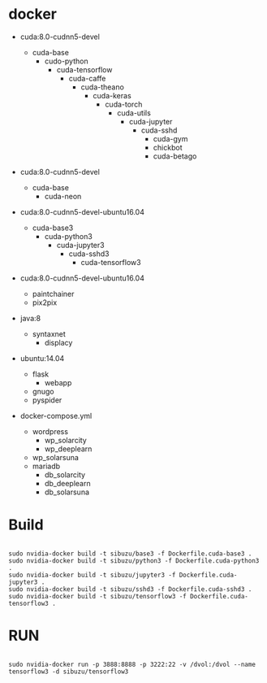 # docker

* cuda:8.0-cudnn5-devel
  * cuda-base
    * cudo-python
      * cuda-tensorflow
        * cuda-caffe
          * cuda-theano
            * cuda-keras  
              * cuda-torch
                * cuda-utils
                  * cuda-jupyter
                    * cuda-sshd
                      * cuda-gym
                      * chickbot
                      * cuda-betago


* cuda:8.0-cudnn5-devel
  * cuda-base
    * cuda-neon

* cuda:8.0-cudnn5-devel-ubuntu16.04
  * cuda-base3
      * cuda-python3
        * cuda-jupyter3
          * cuda-sshd3
            * cuda-tensorflow3


* cuda:8.0-cudnn5-devel-ubuntu16.04
  * paintchainer
  * pix2pix


* java:8
  * syntaxnet
    * displacy

* ubuntu:14.04
  * flask
    * webapp
  * gnugo
  * pyspider


* docker-compose.yml
  * wordpress
    * wp_solarcity
    * wp_deeplearn
  * wp_solarsuna
  * mariadb
    * db_solarcity
    * db_deeplearn
    * db_solarsuna


# Build
<code>
sudo nvidia-docker build -t sibuzu/base3 -f Dockerfile.cuda-base3 .
sudo nvidia-docker build -t sibuzu/python3 -f Dockerfile.cuda-python3 .
sudo nvidia-docker build -t sibuzu/jupyter3 -f Dockerfile.cuda-jupyter3 .
sudo nvidia-docker build -t sibuzu/sshd3 -f Dockerfile.cuda-sshd3 .
sudo nvidia-docker build -t sibuzu/tensorflow3 -f Dockerfile.cuda-tensorflow3 .
</code>

# RUN
<code>
sudo nvidia-docker run -p 3888:8888 -p 3222:22 -v /dvol:/dvol --name tensorflow3 -d sibuzu/tensorflow3
</code>

